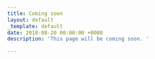 ```yaml
---
title: Coming soon
layout: default
_template: default
date: 2018-08-20 00:00:00 +0000
description: 'This page will be coming soon. '

---
```

